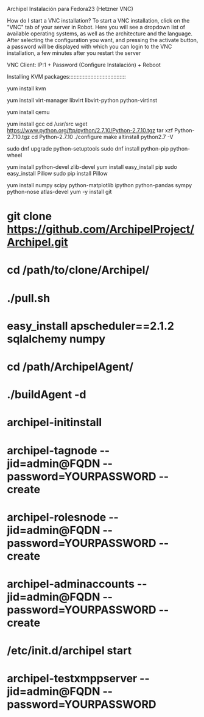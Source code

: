 Archipel Instalación para Fedora23 (Hetzner VNC)

How do I start a VNC installation?
To start a VNC installation, click on the "VNC" tab of your server in Robot. 
Here you will see a dropdown list of available operating systems, as well as the architecture and the language. 
After selecting the configuration you want, and pressing the activate button, a password will be displayed with which you can login to the VNC installation, a few minutes after you restart the server

VNC Client: IP:1 + Password (Configure Instalación) + Reboot

Installing KVM packages:::::::::::::::::::::::::::::::::::::

yum install kvm

yum install virt-manager libvirt libvirt-python python-virtinst

yum install qemu

yum install gcc
cd /usr/src
wget https://www.python.org/ftp/python/2.7.10/Python-2.7.10.tgz
tar xzf Python-2.7.10.tgz
cd Python-2.7.10
./configure
make altinstall
python2.7 -V

sudo dnf upgrade python-setuptools
sudo dnf install python-pip python-wheel

yum install python-devel zlib-devel 
yum install easy_install pip
sudo easy_install Pillow 
sudo pip install Pillow

yum install numpy scipy python-matplotlib ipython python-pandas sympy python-nose atlas-devel
yum -y install git

# git clone https://github.com/ArchipelProject/Archipel.git
# cd /path/to/clone/Archipel/
# ./pull.sh

# easy_install apscheduler==2.1.2 sqlalchemy numpy
# cd /path/ArchipelAgent/
# ./buildAgent -d

# archipel-initinstall

# archipel-tagnode --jid=admin@FQDN --password=YOURPASSWORD --create
# archipel-rolesnode --jid=admin@FQDN --password=YOURPASSWORD --create
# archipel-adminaccounts --jid=admin@FQDN --password=YOURPASSWORD --create

# /etc/init.d/archipel start

# archipel-testxmppserver --jid=admin@FQDN --password=YOURPASSWORD

